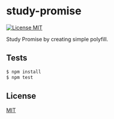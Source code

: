 # study-promise

[![License MIT][license-image]](LICENSE)

Study Promise by creating simple polyfill.

## Tests
```bash
$ npm install
$ npm test
```

## License
[MIT](LICENSE)

[license-image]: https://img.shields.io/badge/license-MIT-blue.svg
  "The MIT License"
